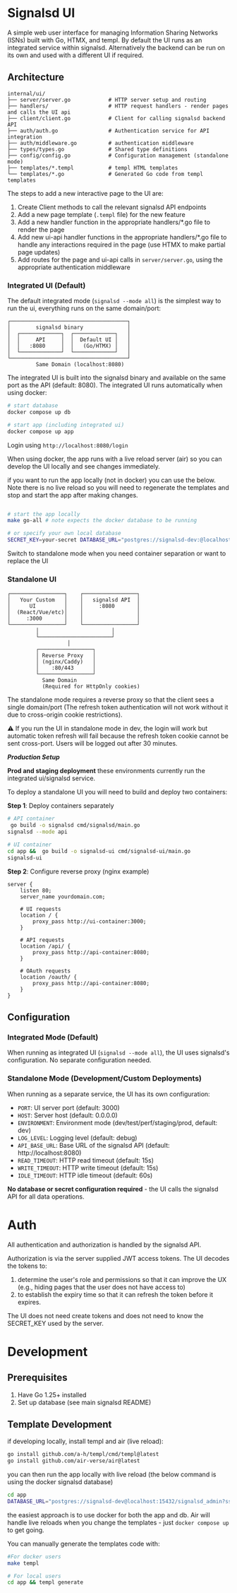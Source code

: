 # Signalsd UI

A simple web user interface for managing Information Sharing Networks (ISNs) built with Go, HTMX, and templ. By default the UI runs as an integrated service within signalsd. Alternatively the backend can be run on its own and used with a different UI if required.

## Architecture

```
internal/ui/
├── server/server.go            # HTTP server setup and routing
├── handlers/                   # HTTP request handlers - render pages and calls the UI api
├── client/client.go            # Client for calling signalsd backend API
├── auth/auth.go                # Authentication service for API integration
├── auth/middleware.go          # authentication middleware
├── types/types.go              # Shared type definitions
├── config/config.go            # Configuration management (standalone mode)
├── templates/*.templ           # templ HTML templates
└── templates/*.go              # Generated Go code from templ templates 
```
The steps to add a new interactive page to the UI are:
1. Create Client methods to call the relevant signalsd API endpoints
2. Add a new page template (`.templ` file) for the new feature
3. Add a new handler function in the appropriate handlers/*.go file to render the page
4. Add new ui-api handler functions in the appropriate handlers/*.go file to handle any interactions required in the page (use HTMX to make partial page updates)
5. Add routes for the page and ui-api calls in `server/server.go`, using the appropriate authentication middleware

###  Integrated UI (Default)

The default integrated mode (`signalsd --mode all`) is the simplest way to run the ui, everything runs on the same domain/port:

```
┌─────────────────────────────────────┐
│        signalsd binary              │
│  ┌─────────────┐  ┌─────────────┐   │
│  │     API     │  │  Default UI │   │
│  │   :8080     │  │   (Go/HTMX) │   │
│  └─────────────┘  └─────────────┘   │
└─────────────────────────────────────┘
         Same Domain (localhost:8080)
```
The integrated UI is built into the signalsd binary and available on the same port as the API (default: 8080).  The integrated UI runs automatically when using docker:

```bash
# start database
docker compose up db

# start app (including integrated ui)
docker compose up app
```

Login using `http://localhost:8080/login`

When using docker, the app runs with a live reload server (air) so you can develop the UI locally and see changes immediately. 

if you want to run the app locally (not in docker) you can use the below.  Note there is no live reload so you will need to regenerate the templates and stop and start the app after making changes.


```bash

# start the app locally
make go-all # note expects the docker database to be running

# or specify your own local database
SECRET_KEY=your-secret DATABASE_URL="postgres://signalsd-dev:@localhost:5432/signalsd_admin?sslmode=disable" signalsd --mode all

```

Switch to standalone mode when you need container separation or want to replace the UI

### Standalone UI 

```
┌─────────────────┐    ┌─────────────────┐
│   Your Custom   │    │   signalsd API  │
│      UI         │    │     :8080       │
│  (React/Vue/etc)│    │                 │
│     :3000       │    │                 │
└─────────────────┘    └─────────────────┘
         │                       │
         └───────────────────────┘
                   │
         ┌─────────────────┐
         │ Reverse Proxy   │
         │ (nginx/Caddy)   │
         │    :80/443      │
         └─────────────────┘
           Same Domain
           (Required for HttpOnly cookies)
```

The standalone mode requires a reverse proxy so that the client sees a single domain/port (The refresh token authentication will not work without it due to cross-origin cookie restrictions).

⚠️ If you run the UI in standalone mode in dev, the login will work but automatic token refresh will fail because the refresh token cookie cannot be sent cross-port. Users will be logged out after 30 minutes.

***Production Setup***

**Prod and staging deployment** these environments currently run the integrated ui/signalsd service.

To deploy a standalone UI you will need to build and deploy two containers:

**Step 1**: Deploy containers separately
```bash
# API container
 go build -o signalsd cmd/signalsd/main.go 
signalsd --mode api

# UI container
cd app &&  go build -o signalsd-ui cmd/signalsd-ui/main.go 
signalsd-ui
```

**Step 2**: Configure reverse proxy (nginx example)
```nginx
server {
    listen 80;
    server_name yourdomain.com;

    # UI requests
    location / {
        proxy_pass http://ui-container:3000;
    }

    # API requests
    location /api/ {
        proxy_pass http://api-container:8080;
    }

    # OAuth requests
    location /oauth/ {
        proxy_pass http://api-container:8080;
    }
}
```
## Configuration

### Integrated Mode (Default)
When running as integrated UI (`signalsd --mode all`), the UI uses signalsd's configuration. No separate configuration needed.

### Standalone Mode (Development/Custom Deployments)

When running as a separate service, the UI has its own configuration:

- `PORT`: UI server port (default: 3000)
- `HOST`: Server host (default: 0.0.0.0)
- `ENVIRONMENT`: Environment mode (dev/test/perf/staging/prod, default: dev)
- `LOG_LEVEL`: Logging level (default: debug)
- `API_BASE_URL`: Base URL of the signalsd API (default: http://localhost:8080)
- `READ_TIMEOUT`: HTTP read timeout (default: 15s)
- `WRITE_TIMEOUT`: HTTP write timeout (default: 15s)
- `IDLE_TIMEOUT`: HTTP idle timeout (default: 60s)

**No database or secret configuration required** - the UI calls the signalsd API for all data operations.


# Auth
All authentication and authorization is handled by the signalsd API.  

Authorization is via the server supplied JWT access tokens.  The UI decodes the tokens to:
1. determine the user's role and permissions so that it can improve the UX (e.g., hiding pages that the user does not have access to)
2. to establish the expiry time so that it can refresh the token before it expires. 

The UI does not need create tokens and does not need to know the SECRET_KEY used by the server.

# Development

## Prerequisites

1. Have Go 1.25+ installed
2. Set up database (see main signalsd README)

## Template Development
if developing locally, install templ and air (live reload): 
```bash
go install github.com/a-h/templ/cmd/templ@latest
go install github.com/air-verse/air@latest
```
you can then run the app locally with live reload (the below command is using the docker signalsd database)
```bash
cd app
DATABASE_URL="postgres://signalsd-dev@localhost:15432/signalsd_admin?sslmode=disable" SECRET_KEY="mysecretkey" air
```

the easiest approach is to use docker for both the app and db.  Air will handle live reloads when you change the templates - just `docker compose up` to get going. 

You can manually generate the templates code with:
```bash
#For docker users
make templ 

# For local users
cd app && templ generate
```